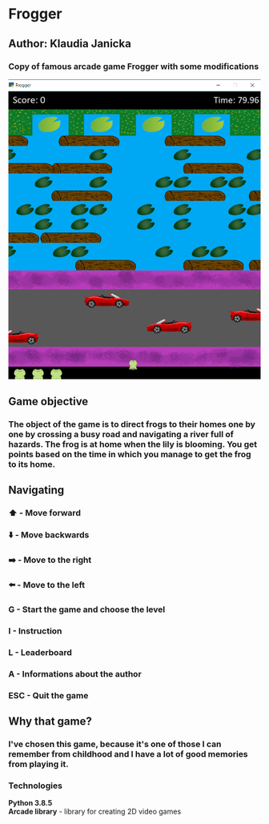 # Frogger
## Author: Klaudia Janicka

### Copy of famous arcade game Frogger with some modifications
![Game screen example](/zdjeciadogry/example.png)


## Game objective

### The object of the game is to direct frogs to their homes one by one by crossing a busy road and navigating a river full of hazards. The frog is at home when the lily is blooming. You get points based on the time in which you manage to get the frog to its home.

## Navigating

### :arrow_up: - Move forward   
### :arrow_down: - Move backwards  
### :arrow_right: - Move to the right    
### :arrow_left: - Move to the left
### **G** - Start the game and choose the level
### **I** - Instruction
### **L** - Leaderboard
### **A** - Informations about the author
### **ESC** - Quit the game

## Why that game? 

 ### I've chosen this game, because it's one of those I can remember from childhood and I have a lot of good memories from playing it.


### Technologies
**Python 3.8.5**  
**Arcade library** - library for creating 2D video games